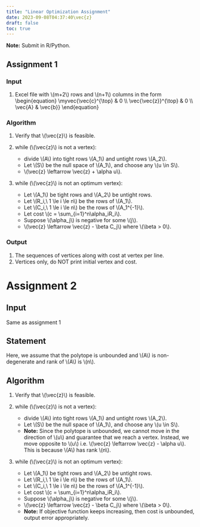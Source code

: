 ```yaml
---
title: "Linear Optimization Assignment"
date: 2023-09-08T04:37:40\vec{z}
draft: false
toc: true
---
```


**Note:** Submit in R/Python.

## Assignment 1

### Input

1. Excel file with \\(m+2\\) rows and \\(n+1\\) columns in the form
\begin{equation}
\myvec{\vec{c}^{\top} & 0 \\\\ \vec{\vec{z}}^{\top} & 0 \\\\ \vec{A} & \vec{b}}
\end{equation}

### Algorithm

1. Verify that \\(\vec{z}\\) is feasible.

2. while (\\(\vec{z}\\) is not a vertex):
    * divide \\(A\\) into tight rows \\(A\_1\\) and untight rows \\(A\_2\\).
    * Let \\(S\\) be the null space of \\(A\_1\\), and choose any \\(u \in S\\).
    * \\(\vec{z} \leftarrow \vec{z} + \alpha u\\).

3. while (\\(\vec{z}\\) is not an optimum vertex):
    * Let \\(A\_1\\) be tight rows and \\(A\_2\\) be untight rows.
    * Let \\(R\_i,\ 1 \le i \le n\\) be the rows of \\(A\_1\\).
    * Let \\(C\_i,\ 1 \le i \le n\\) be the rows of \\(A\_1^{-1}\\).
    * Let cost \\(c = \sum\_{i=1}^n\alpha\_iR\_i\\).
    * Suppose \\(\alpha\_j\\) is negative for some \\(j\\).
    * \\(\vec{z} \leftarrow \vec{z} - \beta C\_j\\) where \\(\beta > 0\\).

### Output

1. The sequences of vertices along with cost at vertex per line.
2. Vertices only, do NOT print initial vertex and cost.

# Assignment 2

## Input

Same as assignment 1

## Statement

Here, we assume that the polytope is unbounded and \\(A\\) is non-degenerate and rank of \\(A\\) is \\(n\\).

## Algorithm

1. Verify that \\(\vec{z}\\) is feasible.

2. while (\\(\vec{z}\\) is not a vertex):
    * divide \\(A\\) into tight rows \\(A\_1\\) and untight rows \\(A\_2\\).
    * Let \\(S\\) be the null space of \\(A\_1\\), and choose any \\(u \in S\\).
    * **Note:** Since the polytope is unbounded, we cannot move in the direction of \\(u\\) and guarantee that we reach a vertex. Instead, we move opposite to \\(u\\) i.e. \\(\vec{z} \leftarrow \vec{z} - \alpha u\\). This is because \\(A\\) has rank \\(n\\).

3. while (\\(\vec{z}\\) is not an optimum vertex):
    * Let \\(A\_1\\) be tight rows and \\(A\_2\\) be untight rows.
    * Let \\(R\_i,\ 1 \le i \le n\\) be the rows of \\(A\_1\\).
    * Let \\(C\_i,\ 1 \le i \le n\\) be the rows of \\(A\_1^{-1}\\).
    * Let cost \\(c = \sum\_{i=1}^n\alpha\_iR\_i\\).
    * Suppose \\(\alpha\_j\\) is negative for some \\(j\\).
    * \\(\vec{z} \leftarrow \vec{z} - \beta C\_j\\) where \\(\beta > 0\\).
    * **Note:** If objective function keeps increasing, then cost is unbounded, output error appropriately. 
